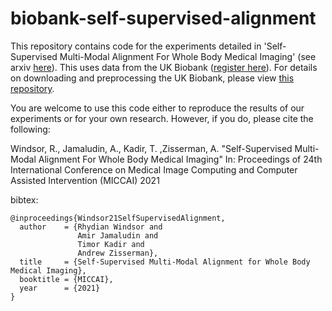 # biobank-self-supervised-alignment

This repository contains code for the experiments detailed in 'Self-Supervised Multi-Modal Alignment For Whole Body Medical Imaging' (see arxiv [here](https://arxiv.org/abs/2107.06652)). 
This uses data from the UK Biobank ([register here](https://www.ukbiobank.ac.uk/enable-your-research/register)). For details on downloading and preprocessing the UK Biobank, please view [this repository](https://github.com/rwindsor1/UKBiobankDXAMRIPreprocessing).

You are welcome to use this code either to reproduce the results of our experiments or for your own research. 
However, if you do, please cite the following:

Windsor, R., Jamaludin, A., Kadir, T. ,Zisserman, A. "Self-Supervised Multi-Modal Alignment For Whole Body Medical Imaging" 
In: Proceedings of 24th International Conference on Medical Image Computing and Computer Assisted Intervention (MICCAI) 2021

bibtex:
```
@inproceedings{Windsor21SelfSupervisedAlignment,
  author    = {Rhydian Windsor and
               Amir Jamaludin and
               Timor Kadir and
               Andrew Zisserman},
  title     = {Self-Supervised Multi-Modal Alignment for Whole Body Medical Imaging},
  booktitle = {MICCAI},
  year      = {2021}
}
```

